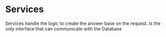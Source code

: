 # Services

Services handle the logic to create the answer base on the request. Is the only interface that can communicate with the Database
